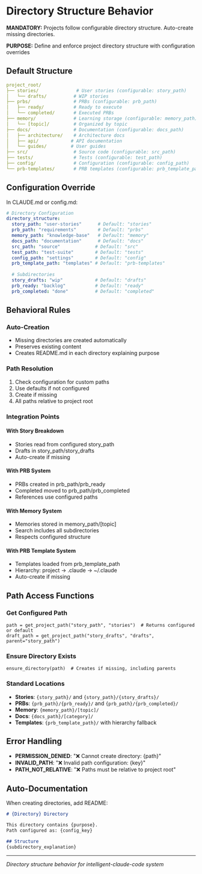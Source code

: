# Directory Structure Behavior

**MANDATORY:** Projects follow configurable directory structure. Auto-create missing directories.

**PURPOSE:** Define and enforce project directory structure with configuration overrides

## Default Structure

```yaml
project_root/
├── stories/              # User stories (configurable: story_path)
│   └── drafts/          # WIP stories
├── prbs/                # PRBs (configurable: prb_path)
│   ├── ready/           # Ready to execute
│   └── completed/       # Executed PRBs
├── memory/              # Learning storage (configurable: memory_path)
│   └── [topic]/         # Organized by topic
├── docs/                # Documentation (configurable: docs_path)
│   ├── architecture/    # Architecture docs
│   ├── api/            # API documentation
│   └── guides/         # User guides
├── src/                 # Source code (configurable: src_path)
├── tests/               # Tests (configurable: test_path)
├── config/              # Configuration (configurable: config_path)
└── prb-templates/       # PRB templates (configurable: prb_template_path)
```

## Configuration Override

In CLAUDE.md or config.md:
```yaml
# Directory Configuration
directory_structure:
  story_path: "user-stories"      # Default: "stories"
  prb_path: "requirements"        # Default: "prbs"
  memory_path: "knowledge-base"   # Default: "memory"
  docs_path: "documentation"      # Default: "docs"
  src_path: "source"             # Default: "src"
  test_path: "test-suite"        # Default: "tests"
  config_path: "settings"        # Default: "config"
  prb_template_path: "templates" # Default: "prb-templates"
  
  # Subdirectories
  story_drafts: "wip"            # Default: "drafts"
  prb_ready: "backlog"           # Default: "ready"
  prb_completed: "done"          # Default: "completed"
```

## Behavioral Rules

### Auto-Creation
- Missing directories are created automatically
- Preserves existing content
- Creates README.md in each directory explaining purpose

### Path Resolution
1. Check configuration for custom paths
2. Use defaults if not configured
3. Create if missing
4. All paths relative to project root

### Integration Points

#### With Story Breakdown
- Stories read from configured story_path
- Drafts in story_path/story_drafts
- Auto-create if missing

#### With PRB System
- PRBs created in prb_path/prb_ready
- Completed moved to prb_path/prb_completed
- References use configured paths

#### With Memory System
- Memories stored in memory_path/[topic]
- Search includes all subdirectories
- Respects configured structure

#### With PRB Template System
- Templates loaded from prb_template_path
- Hierarchy: project → .claude → ~/.claude
- Auto-create if missing

## Path Access Functions

### Get Configured Path
```
path = get_project_path("story_path", "stories")  # Returns configured or default
draft_path = get_project_path("story_drafts", "drafts", parent="story_path")
```

### Ensure Directory Exists
```
ensure_directory(path)  # Creates if missing, including parents
```

### Standard Locations
- **Stories**: `{story_path}/` and `{story_path}/{story_drafts}/`
- **PRBs**: `{prb_path}/{prb_ready}/` and `{prb_path}/{prb_completed}/`
- **Memory**: `{memory_path}/[topic]/`
- **Docs**: `{docs_path}/[category]/`
- **Templates**: `{prb_template_path}/` with hierarchy fallback

## Error Handling
- **PERMISSION_DENIED**: "❌ Cannot create directory: {path}"
- **INVALID_PATH**: "❌ Invalid path configuration: {key}"
- **PATH_NOT_RELATIVE**: "❌ Paths must be relative to project root"

## Auto-Documentation

When creating directories, add README:
```markdown
# {Directory} Directory

This directory contains {purpose}.
Path configured as: {config_key}

## Structure
{subdirectory_explanation}
```

---
*Directory structure behavior for intelligent-claude-code system*